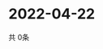 # 2022-04-22
  共 0条

  <!-- BEGIN -->
  <!-- 最后更新时间Fri Apr 22 2022 13:26:51 GMT+0000 (Coordinated Universal Time) -->
  
  <!-- END -->
  
  
